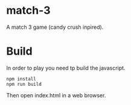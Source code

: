 # match-3
A match 3 game (candy crush inpired).

# Build
In order to play you need tp build the javascript.

```
npm install
npm run build
```

Then open index.html in a web browser.